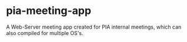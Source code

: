# pia-meeting-app
A Web-Server meeting app created for PIA internal meetings, which can also compiled for multiple OS's.
